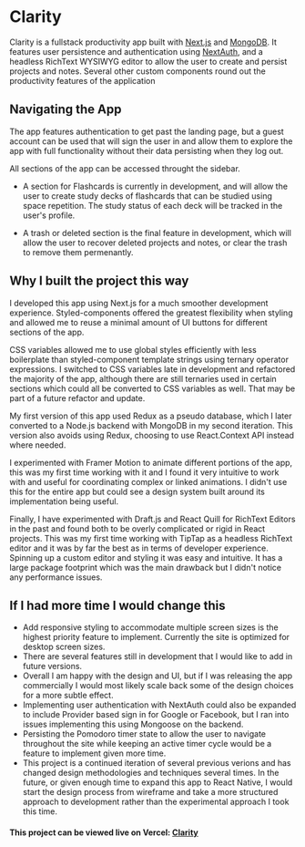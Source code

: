 # Clarity

Clarity is a fullstack productivity app built with [Next.js](https://nextjs.org/) and [MongoDB](https://www.mongodb.com/). It features user persistence and authentication using [NextAuth](https://next-auth.js.org/), and a headless RichText WYSIWYG editor to allow the user to create and persist projects and notes. Several other custom components round out the productivity features of the application

## Navigating the App
The app features authentication to get past the landing page, but a guest account can be used that will sign the user in and allow them to explore the app with full functionality without their data persisting when they log out.

All sections of the app can be accessed throught the sidebar.
- A section for Flashcards is currently in development, and will allow the user to create study decks of flashcards that can be studied using space repetition. The study status of each deck will be tracked in the user's profile.

- A trash or deleted section is the final feature in development, which will allow the user to recover deleted projects and notes, or clear the trash to remove them permenantly.
 
## Why I built the project this way 
I developed this app using Next.js for a much smoother development experience. Styled-components offered the greatest flexibility when styling and allowed me to reuse a minimal amount of UI buttons for different sections of the app. 

CSS variables allowed me to use global styles efficiently with less boilerplate than styled-component template strings using ternary operator expressions. I switched to CSS variables late in development and refactored the majority of the app, although there are still ternaries used in certain sections which could all be converted to CSS variables as well. That may be part of a future refactor and update.

My first version of this app used Redux as a pseudo database, which I later converted to a Node.js backend with MongoDB in my second iteration. This version also avoids using Redux, choosing to use React.Context API instead where needed. 

I experimented with Framer Motion to animate different portions of the app, this was my first time working with it and I found it very intuitive to work with and useful for coordinating complex or linked animations. I didn't use this for the entire app but could see a design system built around its implementation being useful.

Finally, I have experimented with Draft.js and React Quill for RichText Editors in the past and found both to be overly complicated or rigid in React projects. This was my first time working with TipTap as a headless RichText editor and it was by far the best as in terms of developer experience. Spinning up a custom editor and styling it was easy and intuitive. It has a large package footprint which was the main drawback but I didn't notice any performance issues.

## If I had more time I would change this
- Add responsive styling to accommodate multiple screen sizes is the highest priority feature to implement. Currently the site is optimized for desktop screen sizes.
- There are several features still in development that I would like to add in future versions. 
- Overall I am happy with the design and UI, but if I was releasing the app commercially I would most likely scale back some of the design choices for a more subtle effect.
- Implementing user authentication with NextAuth could also be expanded to include Provider based sign in for Google or Facebook, but I ran into issues implementing this using Mongoose on the backend. 
- Persisting the Pomodoro timer state to allow the user to navigate throughout the site while keeping an active timer cycle would be a feature to implement given more time. 
- This project is a continued iteration of several previous verions and has changed design methodologies and techniques several times. In the future, or given enough time to expand this app to React Native, I would start the design process from wireframe and take a more structured approach to development rather than the experimental approach I took this time.

#### This project can be viewed live on Vercel: [Clarity](https://clarity-swart.vercel.app/)
